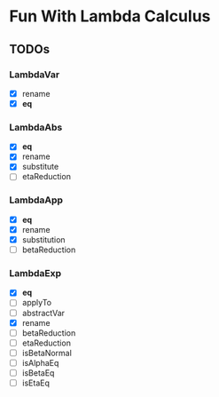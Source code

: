 # Fun With Lambda Calculus



## TODOs

### LambdaVar

- [X] rename
- [X] __eq__

### LambdaAbs

- [X] __eq__
- [X] rename
- [X] substitute
- [ ] etaReduction

### LambdaApp

- [X] __eq__
- [X] rename
- [X] substitution
- [ ] betaReduction

### LambdaExp

- [X] __eq__
- [ ] applyTo
- [ ] abstractVar
- [X] rename
- [ ] betaReduction
- [ ] etaReduction
- [ ] isBetaNormal
- [ ] isAlphaEq
- [ ] isBetaEq
- [ ] isEtaEq
